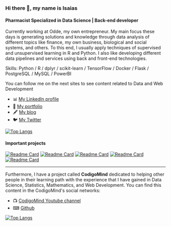 ### Hi there 👋, my name is Isaias
#### Pharmacist Specialized in Data Science | Back-end developer
Currently working at Odde, my own entrepreneur. My main focus these days is generating solutions and knowledge through data analysis of different topics like finance, my own business, biological and social systems, and others. To this end, I usually apply techniques of supervised and unsupervised learning in R and Python. I also like developing different data pipelines and services using back and front-end technologies. 

Skills: Python / R / dplyr / scikit-learn / TensorFlow / Docker / Flask / PostgreSQL / MySQL / PowerBI 

You can follow me on the next sites to see content related to Data and Web Development

- 📊 [My LinkedIn profile](https://www.linkedin.com/in/abel-isa%C3%ADas-guti%C3%A9rrez-cruz-34532a205)
- 💼 [My portfolio](https://isaiasgutierrez.me/)
- 🖋 [My blog](https://isaiasgutierrez.me/blog/)
- 🐦 [My Twitter](https://twitter.com/isaias_gcruz)

[![Top Langs](https://github-readme-stats.vercel.app/api/top-langs/?username=IsaiasGutierrezCruz&hide=html&layout=compact)](https://github.com/IsaiasGutierrezCruz)

#### Important projects

[![Readme Card](https://github-readme-stats.vercel.app/api/pin/?username=IsaiasGutierrezCruz&repo=BiologiaDeRedesAplicadaAEnfermedadesDelSNC&hide=html)](https://github.com/IsaiasGutierrezCruz/BiologiaDeRedesAplicadaAEnfermedadesDelSNC) [![Readme Card](https://github-readme-stats.vercel.app/api/pin/?username=IsaiasGutierrezCruz&repo=ProyectoFlask&hide=html)](https://github.com/IsaiasGutierrezCruz/ProyectoFlask) [![Readme Card](https://github-readme-stats.vercel.app/api/pin/?username=IsaiasGutierrezCruz&repo=DeepLearningSpecialization&hide=html)](https://github.com/IsaiasGutierrezCruz/DeepLearningSpecialization) [![Readme Card](https://github-readme-stats.vercel.app/api/pin/?username=IsaiasGutierrezCruz&repo=DataScienceSpecialization&hide=html)](https://github.com/IsaiasGutierrezCruz/SQLExercises) [![Readme Card](https://github-readme-stats.vercel.app/api/pin/?username=IsaiasGutierrezCruz&repo=SQLExercises&hide=html)](https://github.com/IsaiasGutierrezCruz/SQLExercises)

---

Furthermore, I have a project called **CodigoMind** dedicated to helping other people in their learning path with the experience that I have gained in Data Science, Statistics, Mathematics, and Web Development. You can find this content in the CodigoMind's social networks:

- 📺 [CodigoMind Youtube channel](https://www.youtube.com/channel/UC0u2CPyyD4LMto05x1jT1Bg/)
- ⌨ [Github](https://github.com/CodigoMind)

[![Top Langs](https://github-readme-stats.vercel.app/api/top-langs/?username=CodigoMind&hide=html,jupyter%20notebook&layout=compact)](https://github.com/CodigoMind)
